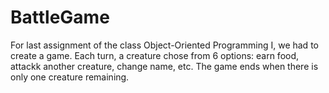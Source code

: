 # BattleGame

For last assignment of the class Object-Oriented Programming I, we had to create a game. Each turn, a creature chose from 6 options: earn food, attackk another creature, change name, etc. The game ends when there is only one creature remaining. 
